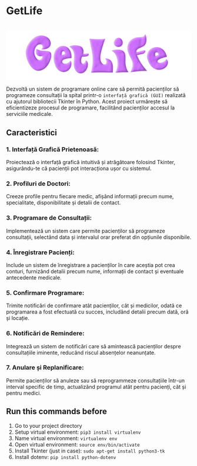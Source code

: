 # GetLife
‎ ‎ ‎ ‎ ‎ ‎ ‎ ‎ ‎ ‎ ‎ ‎ ‎ ‎ ‎ ‎ ‎ ‎ ‎ ‎ ‎ ‎ ‎ ‎ ‎ ‎ ‎ ‎ ![logo](https://github.com/WaffleDuffle/GetLife/blob/main/resources/logo.png)

Dezvoltă un sistem de programare online care să permită pacienților să programeze consultații la spital printr-o `interfață grafică (GUI)` realizată cu ajutorul bibliotecii Tkinter în Python. Acest proiect urmărește să eficientizeze procesul de programare, facilitând pacienților accesul la serviciile medicale.

## Caracteristici
### 1. Interfață Grafică Prietenoasă:
Proiectează o interfață grafică intuitivă și atrăgătoare folosind Tkinter, asigurându-te că pacienții pot interacționa ușor cu sistemul.

### 2. Profiluri de Doctori:
Creeze profile pentru fiecare medic, afișând informații precum nume, specialitate, disponibilitate și detalii de contact.

### 3. Programare de Consultații:
Implementează un sistem care permite pacienților să programeze consultații, selectând data și intervalul orar preferat din opțiunile disponibile.

### 4. Înregistrare Pacienți:
Include un sistem de înregistrare a pacienților în care aceștia pot crea conturi, furnizând detalii precum nume, informații de contact și eventuale antecedente medicale.

### 5. Confirmare Programare:
Trimite notificări de confirmare atât pacienților, cât și medicilor, odată ce programarea a fost efectuată cu succes, includând detalii precum dată, oră și locație.

### 6. Notificări de Remindere:
Integrează un sistem de notificări care să amintească pacienților despre consultațiile iminente, reducând riscul absențelor neanunțate.

### 7. Anulare și Replanificare:
Permite pacienților să anuleze sau să reprogrammeze consultațiile într-un interval specific de timp, actualizând programul atât pentru pacienți, cât și pentru medici.


## Run this commands before
1. Go to your project directory
2. Setup virtual environment: `pip3 install virtualenv`
3. Name virtual environment: `virtualenv env`
4. Open virtual environment: `source env/bin/activate`
5. Install Tkinter (just in case): `sudo apt-get install python3-tk`
6. Install dotenv: `pip install python-dotenv`

